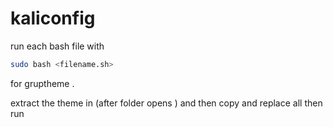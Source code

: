 # kaliconfig

run each bash file with

```bash
sudo bash <filename.sh>
```

for gruptheme . 

extract the theme in (after folder opens ) and then copy and replace all then run